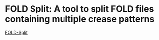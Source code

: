 # FOLD Split: A tool to split FOLD files containing multiple crease patterns

[FOLD-Split](https://origamimagiro.github.io/fold-split/)
